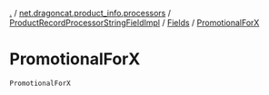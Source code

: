 [.](../../../index.md) / [net.dragoncat.product_info.processors](../../index.md) / [ProductRecordProcessorStringFieldImpl](../index.md) / [Fields](index.md) / [PromotionalForX](./-promotional-for-x.md)

# PromotionalForX

`PromotionalForX`